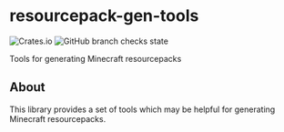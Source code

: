 # resourcepack-gen-tools

![Crates.io](https://img.shields.io/crates/l/resourcepack-gen)
![GitHub branch checks state](https://img.shields.io/github/checks-status/JarvisCraft/resourcepack-gen/master)

Tools for generating Minecraft resourcepacks

## About

This library provides a set of tools which may be helpful for generating Minecraft resourcepacks.
